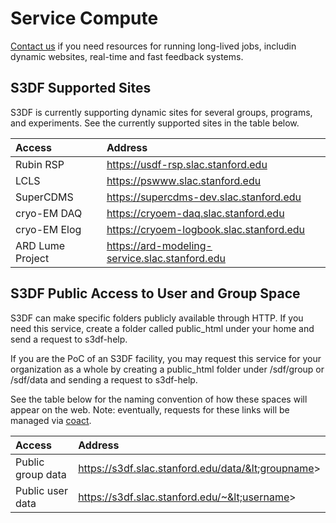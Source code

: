 # Service Compute

[Contact us](contact-us.md) if you need resources for running
long-lived jobs, includin dynamic websites, real-time and fast
feedback systems.

## S3DF Supported Sites

S3DF is currently supporting dynamic sites for several groups,
programs, and experiments. See the currently supported sites in the
table below.

| Access 	| Address | 
| :--- | :--- |
| Rubin RSP | https://usdf-rsp.slac.stanford.edu|
| LCLS | https://pswww.slac.stanford.edu|
| SuperCDMS | https://supercdms-dev.slac.stanford.edu|
| cryo-EM DAQ | https://cryoem-daq.slac.stanford.edu|
| cryo-EM Elog | https://cryoem-logbook.slac.stanford.edu|
| ARD Lume Project | https://ard-modeling-service.slac.stanford.edu|


## S3DF Public Access to User and Group Space 

S3DF can make specific folders publicly available through HTTP. If
you need this service, create a folder called public_html under your
home and send a request to s3df-help.

If you are the PoC of an S3DF facility, you may request this service
for your organization as a whole by creating a public_html folder
under /sdf/group or /sdf/data and sending a request to s3df-help.

See the table below for the naming convention of how these spaces will
appear on the web. Note: eventually, requests for these links will be
managed via [coact](https://s3df.slac.stanford.edu/coact).

| Access 	| Address | 
| :--- | :--- |
| Public group data | https://s3df.slac.stanford.edu/data/&lt;groupname&gt;|
| Public user data | https://s3df.slac.stanford.edu/~&lt;username&gt;|

